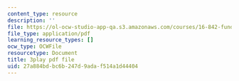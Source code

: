 ```yaml
---
content_type: resource
description: ''
file: https://ol-ocw-studio-app-qa.s3.amazonaws.com/courses/16-842-fundamentals-of-systems-engineering-fall-2015/27a884bdbc6b247d9adaf514a1d44404_9AtMQqCBdhw.pdf
file_type: application/pdf
learning_resource_types: []
ocw_type: OCWFile
resourcetype: Document
title: 3play pdf file
uid: 27a884bd-bc6b-247d-9ada-f514a1d44404
---
```


